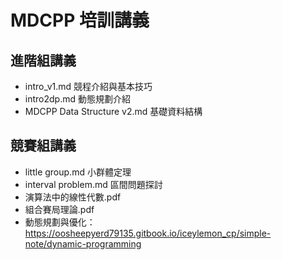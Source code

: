 # MDCPP 培訓講義

## 進階組講義

* intro_v1.md 競程介紹與基本技巧
* intro2dp.md 動態規劃介紹
* MDCPP Data Structure v2.md 基礎資料結構

## 競賽組講義

* little group.md 小群體定理
* interval problem.md 區間問題探討
* 演算法中的線性代數.pdf
* 組合賽局理論.pdf
* 動態規劃與優化：https://oosheepyerd79135.gitbook.io/iceylemon_cp/simple-note/dynamic-programming
